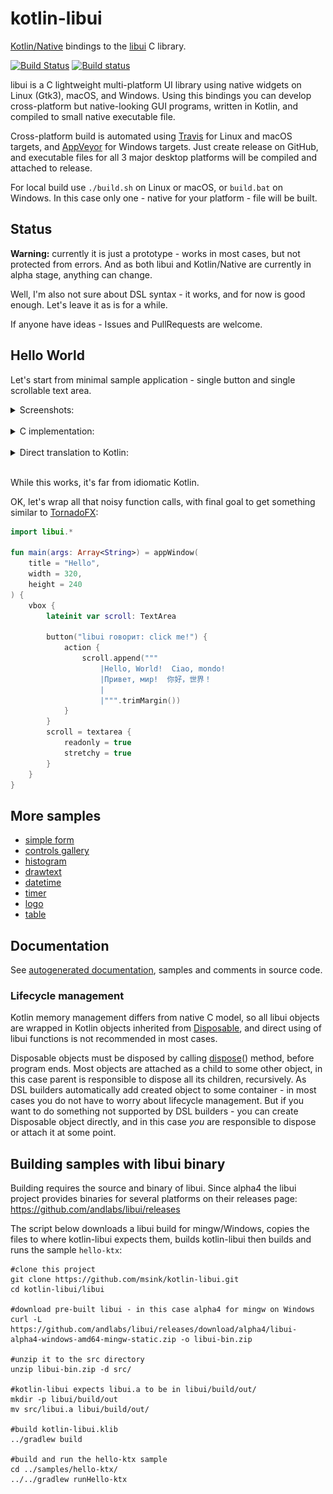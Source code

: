 kotlin-libui
============

[Kotlin/Native](https://github.com/JetBrains/kotlin-native) bindings to the
[libui](https://github.com/andlabs/libui.git) C library.

[![Build Status](https://travis-ci.org/msink/kotlin-libui.svg?branch=master)](https://travis-ci.org/msink/kotlin-libui)
[![Build status](https://ci.appveyor.com/api/projects/status/github/msink/kotlin-libui?svg=true)](https://ci.appveyor.com/project/msink/kotlin-libui)

libui is a C lightweight multi-platform UI library using native widgets on Linux (Gtk3), macOS, and Windows.
Using this bindings you can develop cross-platform but native-looking GUI programs, written in Kotlin,
and compiled to small native executable file.

Cross-platform build is automated using [Travis](https://travis-ci.org) for Linux and macOS targets, and
[AppVeyor](https://ci.appveyor.com) for Windows targets. Just create release on GitHub, and executable files
for all 3 major desktop platforms will be compiled and attached to release.

For local build use `./build.sh` on Linux or macOS, or `build.bat` on Windows.
In this case only one - native for your platform - file will be built.

## Status

**Warning:** currently it is just a prototype - works in most cases, but not protected from errors.
And as both libui and Kotlin/Native are currently in alpha stage, anything can change.

Well, I'm also not sure about DSL syntax - it works, and for now is good enough.
Let's leave it as is for a while.

If anyone have ideas - Issues and PullRequests are welcome.

## Hello World

Let's start from minimal sample application - single button and single scrollable text area.

<details>
 <summary>Screenshots:</summary>

![Windows](samples/hello/hello-windows.png)

![Unix](samples/hello/hello-linux.png)

![macOS](samples/hello/hello-osx.png)
</details><br/>

<details>
 <summary>C implementation:</summary>
    
``` c
#include "ui.h"

static int onClosing(uiWindow *window, void *data)
{
    uiQuit();
    return 1;
}

static void saySomething(uiButton *button, void *data)
{
    uiMultilineEntryAppend(uiMultilineEntry(data),
        "Hello, World!  Ciao, mondo!\n"
        "Привет, мир!  你好，世界！\n\n");
}

int main(void)
{
    uiInitOptions options;
    uiWindow *window;
    uiBox *box;
    uiButton *button;
    uiMultilineEntry *scroll;

    memset(&options, 0, sizeof(options));
    if (uiInit(&options) != NULL)
        abort();

    window = uiNewWindow("Hello", 320, 240, 0);
    uiWindowSetMargined(window, 1);

    box = uiNewVerticalBox();
    uiBoxSetPadded(box, 1);
    uiWindowSetChild(window, uiControl(box));

    scroll = uiNewMultilineEntry();
    uiMultilineEntrySetReadOnly(scroll, 1);

    button = uiNewButton("libui говорит: click me!");
    uiButtonOnClicked(button, saySomething, scroll);
    uiBoxAppend(box, uiControl(button), 0);

    uiBoxAppend(box, uiControl(scroll), 1);

    uiWindowOnClosing(window, onClosing, NULL);
    uiControlShow(uiControl(window));
    uiMain();
    return 0;
}
```
</details><br/>

<details>
 <summary>Direct translation to Kotlin:</summary>
    
``` kt
import kotlinx.cinterop.*
import libui.*

fun main(args: Array<String>) = memScoped {
    val options = alloc<uiInitOptions>()
    val error = uiInit(options.ptr)
    if (error != null) throw Error("Error: '${error.toKString()}'")

    val window = uiNewWindow("Hello", 320, 240, 0)
    uiWindowSetMargined(window, 1)

    val box = uiNewVerticalBox()
    uiBoxSetPadded(box, 1)
    uiWindowSetChild(window, box?.reinterpret())

    val scroll = uiNewMultilineEntry()
    uiMultilineEntrySetReadOnly(scroll, 1)
    val button = uiNewButton("libui говорит: click me!")
    fun saySomething(button: CPointer<uiButton>?, data: COpaquePointer?) {
        uiMultilineEntryAppend(data?.reinterpret(),
            "Hello, World!  Ciao, mondo!\n" +
            "Привет, мир!  你好，世界！\n\n")
    }
    uiButtonOnClicked(button, staticCFunction(::saySomething), scroll)
    uiBoxAppend(box, button?.reinterpret(), 0)
    uiBoxAppend(box, scroll?.reinterpret(), 1)

    fun onClosing(window: CPointer<uiWindow>?, data: COpaquePointer?): Int {
        uiQuit()
        return 1
    }
    uiWindowOnClosing(window, staticCFunction(::onClosing), null)
    uiControlShow(window?.reinterpret())
    uiMain()
    uiUninit()
}
```
</details><br/>

While this works, it's far from idiomatic Kotlin.

OK, let's wrap all that noisy function calls, with final goal to get something similar to [TornadoFX](https://github.com/edvin/tornadofx):

``` kt
import libui.*

fun main(args: Array<String>) = appWindow(
    title = "Hello",
    width = 320,
    height = 240
) {
    vbox {
        lateinit var scroll: TextArea

        button("libui говорит: click me!") {
            action {
                scroll.append("""
                    |Hello, World!  Ciao, mondo!
                    |Привет, мир!  你好，世界！
                    |
                    |""".trimMargin())
            }
        }
        scroll = textarea {
            readonly = true
            stretchy = true
        }
    }
}
```

## More samples

- [simple form](samples/form)
- [controls gallery](samples/controlgallery)
- [histogram](samples/histogram)
- [drawtext](samples/drawtext)
- [datetime](samples/datetime)
- [timer](samples/timer)
- [logo](samples/logo)
- [table](samples/table)

## Documentation

See [autogenerated documentation](docs/index.md), samples and comments in source code.

### Lifecycle management

Kotlin memory management differs from native C model, so all libui objects are wrapped in Kotlin objects
inherited from [Disposable](docs/libui.ktx/-disposable/index.md), and direct using of libui functions is
not recommended in most cases.

Disposable objects must be disposed by calling [dispose](docs/libui.ktx/-disposable/dispose.md)() method,
before program ends. Most objects are attached as a child to some other object, in this case parent is
responsible to dispose all its children, recursively. As DSL builders automatically add created object to
some container - in most cases you do not have to worry about lifecycle management. But if you want to do
something not supported by DSL builders - you can create Disposable object directly, and in this case
*you* are responsible to dispose or attach it at some point.


## Building samples with libui binary

Building requires the source and binary of libui. Since alpha4 the libui project provides binaries for several platforms on their releases page: https://github.com/andlabs/libui/releases 

The script below downloads a libui build for mingw/Windows, copies the files to where kotlin-libui expects them, builds kotlin-libui then builds and runs the sample `hello-ktx`:

```
#clone this project
git clone https://github.com/msink/kotlin-libui.git
cd kotlin-libui/libui

#download pre-built libui - in this case alpha4 for mingw on Windows
curl -L https://github.com/andlabs/libui/releases/download/alpha4/libui-alpha4-windows-amd64-mingw-static.zip -o libui-bin.zip

#unzip it to the src directory
unzip libui-bin.zip -d src/

#kotlin-libui expects libui.a to be in libui/build/out/
mkdir -p libui/build/out
mv src/libui.a libui/build/out/

#build kotlin-libui.klib
../gradlew build

#build and run the hello-ktx sample
cd ../samples/hello-ktx/
../../gradlew runHello-ktx
```
